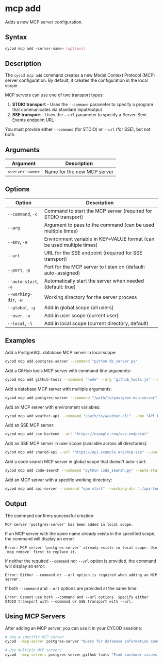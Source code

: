 # mcp add

Adds a new MCP server configuration.

## Syntax

```bash
cycod mcp add <server-name> [options]
```

## Description

The `cycod mcp add` command creates a new Model Context Protocol (MCP) server configuration. By default, it creates the configuration in the local scope.

MCP servers can use one of two transport types:
1. **STDIO transport** - Uses the `--command` parameter to specify a program that communicates via standard input/output
2. **SSE transport** - Uses the `--url` parameter to specify a Server-Sent Events endpoint URL

You must provide either `--command` (for STDIO) or `--url` (for SSE), but not both.

## Arguments

| Argument | Description |
|----------|-------------|
| `<server-name>` | Name for the new MCP server |

## Options

| Option | Description |
|--------|-------------|
| `--command`, `-c` | Command to start the MCP server (required for STDIO transport) |
| `--arg` | Argument to pass to the command (can be used multiple times) |
| `--env`, `-e` | Environment variable in KEY=VALUE format (can be used multiple times) |
| `--url` | URL for the SSE endpoint (required for SSE transport) |
| `--port`, `-p` | Port for the MCP server to listen on (default: auto-assigned) |
| `--auto-start`, `-a` | Automatically start the server when needed (default: true) |
| `--working-dir`, `-w` | Working directory for the server process |
| `--global`, `-g` | Add in global scope (all users) |
| `--user`, `-u` | Add in user scope (current user) |
| `--local`, `-l` | Add in local scope (current directory, default) |

## Examples

Add a PostgreSQL database MCP server in local scope:

```bash
cycod mcp add postgres-server --command "python db_server.py"
```

Add a GitHub tools MCP server with command-line arguments:

```bash
cycod mcp add github-tools --command "node" --arg "github_tools.js" --arg "--port=8766"
```

Add a database MCP server with multiple arguments:

```bash
cycod mcp add postgres-server --command "/path/to/postgres-mcp-server" --arg "--connection-string" --arg "postgresql://user:pass@localhost:5432/mydb"
```

Add an MCP server with environment variables:

```bash
cycod mcp add weather-api --command "/path/to/weather-cli" --env "API_KEY=abc123" --env "CACHE_DIR=/tmp"
```

Add an SSE MCP server:

```bash
cycod mcp add sse-backend --url "https://example.com/sse-endpoint"
```

Add an SSE MCP server in user scope (available across all directories):

```bash
cycod mcp add shared-api --url "https://api.example.org/mcp-sse" --user
```

Add a code search MCP server in global scope that doesn't auto-start:

```bash
cycod mcp add code-search --command "python code_search.py" --auto-start false --global
```

Add an MCP server with a specific working directory:

```bash
cycod mcp add api-server --command "npm start" --working-dir "./api-tools"
```

## Output

The command confirms successful creation:

```
MCP server 'postgres-server' has been added in local scope.
```

If an MCP server with the same name already exists in the specified scope, the command will display an error:

```
Error: MCP server 'postgres-server' already exists in local scope. Use 'mcp remove' first to replace it.
```

If neither the required `--command` nor `--url` option is provided, the command will display an error:

```
Error: Either --command or --url option is required when adding an MCP server.
```

If both `--command` and `--url` options are provided at the same time:

```
Error: Cannot use both --command and --url options. Specify either STDIO transport with --command or SSE transport with --url.
```

## Using MCP Servers

After adding an MCP server, you can use it in your CYCOD sessions:

```bash
# Use a specific MCP server
cycod --mcp-server postgres-server "Query for database information about customers"

# Use multiple MCP servers
cycod --mcp-servers postgres-server,github-tools "Find customer issues in GitHub"
```